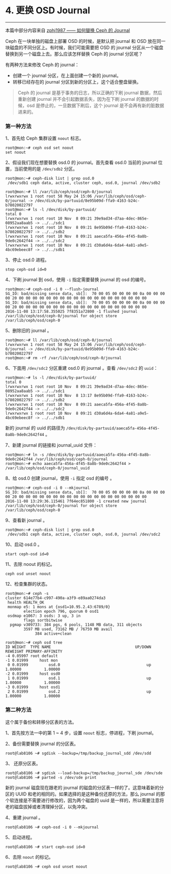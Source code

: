 # 4. 更换 OSD Journal

----------

本篇中部分内容来自 [zphj1987 —— 如何替换 Ceph 的 Journal](http://www.zphj1987.com/2016/07/26/如何替换Ceph的Journal/)

Ceph 在一块单独的磁盘上部署 OSD 的时候，是默认把 journal 和 OSD 放在同一块磁盘的不同分区上。有时候，我们可能需要把 OSD 的 journal 分区从一个磁盘替换到另一个磁盘上去。那么应该怎样替换 Ceph 的 journal 分区呢？

有两种方法来修改 Ceph 的 journal：

- 创建一个 journal 分区，在上面创建一个新的 journal。
- 转移已经存在的 journal 分区到新的分区上，这个适合整盘替换。

> Ceph 的 journal 是基于事务的日志，所以正确的下刷 journal 数据，然后重新创建 journal 并不会引起数据丢失，因为在下刷 journal 的数据的时候，osd 是停止的，一旦数据下刷后，这个 journal 是不会再有新的脏数据进来的。

### 第一种方法

1、首先给 Ceph 集群设置 `noout` 标志。

	root@mon:~# ceph osd set noout
	set noout

2、假设我们现在想要替换 osd.0 的 journal。首先查看 osd.0 当前的 journal 位置，当前使用的是 `/dev/sdb2` 分区。

	root@mon:~# ceph-disk list | grep osd.0
 	 /dev/sdb1 ceph data, active, cluster ceph, osd.0, journal /dev/sdb2

	root@mon:~# ll /var/lib/ceph/osd/ceph-0/journal
	lrwxrwxrwx 1 root root 58 May 24 15:06 /var/lib/ceph/osd/ceph-0/journal -> /dev/disk/by-partuuid/8e95b09d-ffa9-4163-b24c-b78020022797
	root@mon:~# ls -l /dev/disk/by-partuuid/
	total 0
	lrwxrwxrwx 1 root root 10 Nov  8 09:21 39e9ad34-d7aa-4dec-865e-08952aa8aab5 -> ../../sdc1
	lrwxrwxrwx 1 root root 10 Nov  8 09:21 8e95b09d-ffa9-4163-b24c-b78020022797 -> ../../sdb2
	lrwxrwxrwx 1 root root 10 Nov  8 09:21 aaeca5fa-456a-4f45-8a8b-9de0c2642f44 -> ../../sdc2
	lrwxrwxrwx 1 root root 10 Nov  8 09:21 d30a6d4a-6da4-4a81-a9e5-4bc69ebeec8f -> ../../sdb1

3、停止 osd.0 进程。

	stop ceph-osd id=0

4、下刷 journal 到 osd，使用 `-i` 指定需要替换 journal 的 osd 的编号。

	root@mon:~# ceph-osd -i 0 --flush-journal
	SG_IO: bad/missing sense data, sb[]:  70 00 05 00 00 00 00 0a 00 00 00 00 20 00 00 00 00 00 00 00 00 00 00 00 00 00 00 00 00 00 00 00
	SG_IO: bad/missing sense data, sb[]:  70 00 05 00 00 00 00 0a 00 00 00 00 20 00 00 00 00 00 00 00 00 00 00 00 00 00 00 00 00 00 00 00
	2016-11-08 13:17:58.355025 7f8351a72800 -1 flushed journal /var/lib/ceph/osd/ceph-0/journal for object store /var/lib/ceph/osd/ceph-0

5、删除旧的 journal 。

	root@mon:~# ll /var/lib/ceph/osd/ceph-0/journal
	lrwxrwxrwx 1 root root 58 May 24 15:06 /var/lib/ceph/osd/ceph-0/journal -> /dev/disk/by-partuuid/8e95b09d-ffa9-4163-b24c-b78020022797
	root@mon:~# rm -rf /var/lib/ceph/osd/ceph-0/journal

6、下面用 `/dev/sdc2` 分区重建 osd.0 的 journal 。查看 `/dev/sdc2` 的 `uuid`：

	root@mon:~# ls -l /dev/disk/by-partuuid/
	total 0
	lrwxrwxrwx 1 root root 10 Nov  8 09:21 39e9ad34-d7aa-4dec-865e-08952aa8aab5 -> ../../sdc1
	lrwxrwxrwx 1 root root 10 Nov  8 13:17 8e95b09d-ffa9-4163-b24c-b78020022797 -> ../../sdb2
	lrwxrwxrwx 1 root root 10 Nov  8 09:21 aaeca5fa-456a-4f45-8a8b-9de0c2642f44 -> ../../sdc2
	lrwxrwxrwx 1 root root 10 Nov  8 09:21 d30a6d4a-6da4-4a81-a9e5-4bc69ebeec8f -> ../../sdb1

新的 journal 的 uuid 的路径为 `/dev/disk/by-partuuid/aaeca5fa-456a-4f45-8a8b-9de0c2642f44` 。

7、新建 journal 的链接和 journal_uuid 文件：

	root@mon:~# ln -s /dev/disk/by-partuuid/aaeca5fa-456a-4f45-8a8b-9de0c2642f44 /var/lib/ceph/osd/ceph-0/journal
	root@mon:~# echo aaeca5fa-456a-4f45-8a8b-9de0c2642f44 > /var/lib/ceph/osd/ceph-0/journal_uuid

8、给 osd.0 创建 journal，使用 `-i` 指定 osd 的编号 。

	root@mon:~# ceph-osd -i 0 --mkjournal
	SG_IO: bad/missing sense data, sb[]:  70 00 05 00 00 00 00 0a 00 00 00 00 20 00 00 00 00 00 00 00 00 00 00 00 00 00 00 00 00 00 00 00
	2016-11-08 13:29:36.115461 7f64ec851800 -1 created new journal /var/lib/ceph/osd/ceph-0/journal for object store /var/lib/ceph/osd/ceph-0

9、查看新 journal 。

	root@mon:~# ceph-disk list | grep osd.0
 	 /dev/sdb1 ceph data, active, cluster ceph, osd.0, journal /dev/sdc2

10、启动 osd.0 。

	start ceph-osd id=0

11、去除 noout 的标记。

	ceph osd unset noout

12、检查集群的状态。

	root@mon:~# ceph -s
    cluster 614e77b4-c997-490a-a3f9-e89aa0274da3
     health HEALTH_OK
     monmap e5: 1 mons at {osd1=10.95.2.43:6789/0}
            election epoch 796, quorum 0 osd1
     osdmap e1067: 3 osds: 3 up, 3 in
            flags sortbitwise
      pgmap v309733: 384 pgs, 6 pools, 1148 MB data, 311 objects
            3597 MB used, 73162 MB / 76759 MB avail
                 384 active+clean

	root@mon:~# ceph osd tree
	ID WEIGHT  TYPE NAME                                     UP/DOWN REWEIGHT PRIMARY-AFFINITY                               
	-4 0.05997 root default                                                                    
	-1 0.01999     host mon                                                                    
	 0 0.01999         osd.0                                      up  1.00000          1.00000 
	-2 0.01999     host osd0                                                                   
	 1 0.01999         osd.1                                      up  1.00000          1.00000 
	-3 0.01999     host osd1                                                                   
	 2 0.01999         osd.2                                      up  1.00000          1.00000

### 第二种方法

这个属于备份和转移分区表的方法。

1、首先按方法一中的第 1 ~ 4 步，设置 `noout` 标志，停进程，下刷 journal。

2、备份需要替换 journal 的分区表。

	root@lab8106 ~# sgdisk --backup=/tmp/backup_journal_sdd /dev/sdd

3、 还原分区表。

	root@lab8106 ~# sgdisk --load-backup=/tmp/backup_journal_sde /dev/sde
	root@lab8106 ~# parted -s /dev/sde print

新的 journal 磁盘现在跟老的 journal 的磁盘的分区表一样的了。这意味着新的分区的 UUID 和老的相同的。如果选择的是这种备份还原的方法，那么 journal 的那个软连接是不需要进行修改的，因为两个磁盘的 uuid 是一样的，所以需要注意将老的磁盘拔掉或者清理掉分区，以免冲突。

4、重建 journal 。

	root@lab8106 ~# ceph-osd -i 0 --mkjournal

5、启动进程。

	root@lab8106 ~# start ceph-osd id=0

6、去除 `noout` 的标记。

	root@lab8106 ~# ceph osd unset noout
